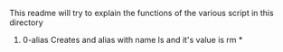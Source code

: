 This readme will try to explain the functions of the various script in this directory
1. 0-alias	Creates and alias with name ls and it's value is rm *
